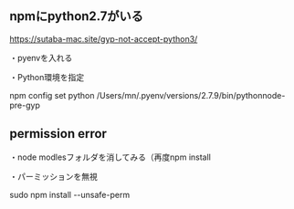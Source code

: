## npmにpython2.7がいる

https://sutaba-mac.site/gyp-not-accept-python3/



・pyenvを入れる



・Python環境を指定

npm config set python /Users/mn/.pyenv/versions/2.7.9/bin/pythonnode-pre-gyp


## permission error

・node modlesフォルダを消してみる（再度npm install

・パーミッションを無視

sudo npm install --unsafe-perm
